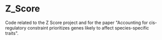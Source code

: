 # Z_Score
Code related to the Z Score project and for the paper "Accounting for cis-regulatory constraint prioritizes genes likely to affect species-specific traits".  

